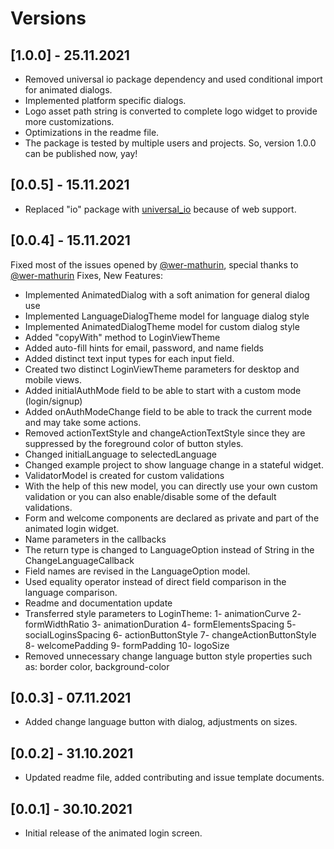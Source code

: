# Versions

## [1.0.0] - 25.11.2021

* Removed universal io package dependency and used conditional import for animated dialogs.
* Implemented platform specific dialogs.
* Logo asset path string is converted to complete logo widget to provide more customizations.
* Optimizations in the readme file.
* The package is tested by multiple users and projects. So, version 1.0.0 can be published now, yay!

## [0.0.5] - 15.11.2021

* Replaced "io" package with [universal_io](https://pub.dev/packages/universal_io/example) because of web support.

## [0.0.4] - 15.11.2021

Fixed most of the issues opened by [@wer-mathurin](https://github.com/wer-mathurin), special thanks to [@wer-mathurin](https://github.com/wer-mathurin)
Fixes, New Features:

* Implemented AnimatedDialog with a soft animation for general dialog use
* Implemented LanguageDialogTheme model for language dialog style
* Implemented AnimatedDialogTheme model for custom dialog style
* Added "copyWith" method to LoginViewTheme
* Added auto-fill hints for email, password, and name fields
* Added distinct text input types for each input field.
* Created two distinct LoginViewTheme parameters for desktop and mobile views.
* Added initialAuthMode field to be able to start with a custom mode (login/signup)
* Added onAuthModeChange field to be able to track the current mode and may take some actions.
* Removed actionTextStyle and changeActionTextStyle since they are suppressed by the foreground color of button styles.
* Changed initialLanguage to selectedLanguage
* Changed example project to show language change in a stateful widget.
* ValidatorModel is created for custom validations
* With the help of this new model, you can directly use your own custom validation or you can also enable/disable some of the default validations.
* Form and welcome components are declared as private and part of the animated login widget.
* Name parameters in the callbacks
* The return type is changed to LanguageOption instead of String in the ChangeLanguageCallback
* Field names are revised in the LanguageOption model.
* Used equality operator instead of direct field comparison in the language comparison.
* Readme and documentation update
* Transferred style parameters to LoginTheme:
1- animationCurve
2- formWidthRatio
3- animationDuration
4- formElementsSpacing
5- socialLoginsSpacing
6- actionButtonStyle
7- changeActionButtonStyle
8- welcomePadding
9- formPadding
10- logoSize
* Removed unnecessary change language button style properties such as: border color, background-color

## [0.0.3] - 07.11.2021

* Added change language button with dialog, adjustments on sizes.

## [0.0.2] - 31.10.2021

* Updated readme file, added contributing and issue template documents.

## [0.0.1] - 30.10.2021

* Initial release of the animated login screen.
